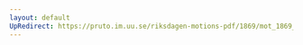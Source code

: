 ```yaml
---
layout: default
UpRedirect: https://pruto.im.uu.se/riksdagen-motions-pdf/1869/mot_1869__ak__318/mot_1869__ak__318-001.pdf
---
```

